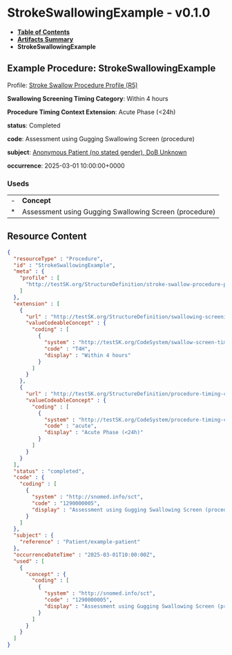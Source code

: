 # StrokeSwallowingExample - v0.1.0

* [**Table of Contents**](toc.md)
* [**Artifacts Summary**](artifacts.md)
* **StrokeSwallowingExample**

## Example Procedure: StrokeSwallowingExample

Profile: [Stroke Swallow Procedure Profile (R5)](StructureDefinition-stroke-swallow-procedure-profile.md)

**Swallowing Screening Timing Category**: Within 4 hours

**Procedure Timing Context Extension**: Acute Phase (<24h)

**status**: Completed

**code**: Assessment using Gugging Swallowing Screen (procedure)

**subject**: [Anonymous Patient (no stated gender), DoB Unknown](Patient-example-patient.md)

**occurrence**: 2025-03-01 10:00:00+0000

### Useds

| | |
| :--- | :--- |
| - | **Concept** |
| * | Assessment using Gugging Swallowing Screen (procedure) |



## Resource Content

```json
{
  "resourceType" : "Procedure",
  "id" : "StrokeSwallowingExample",
  "meta" : {
    "profile" : [
      "http://testSK.org/StructureDefinition/stroke-swallow-procedure-profile"
    ]
  },
  "extension" : [
    {
      "url" : "http://testSK.org/StructureDefinition/swallowing-screening-timing-category-ext",
      "valueCodeableConcept" : {
        "coding" : [
          {
            "system" : "http://testSK.org/CodeSystem/swallow-screen-time-cs",
            "code" : "T4H",
            "display" : "Within 4 hours"
          }
        ]
      }
    },
    {
      "url" : "http://testSK.org/StructureDefinition/procedure-timing-context-ext",
      "valueCodeableConcept" : {
        "coding" : [
          {
            "system" : "http://testSK.org/CodeSystem/procedure-timing-context-cs",
            "code" : "acute",
            "display" : "Acute Phase (<24h)"
          }
        ]
      }
    }
  ],
  "status" : "completed",
  "code" : {
    "coding" : [
      {
        "system" : "http://snomed.info/sct",
        "code" : "1290000005",
        "display" : "Assessment using Gugging Swallowing Screen (procedure)"
      }
    ]
  },
  "subject" : {
    "reference" : "Patient/example-patient"
  },
  "occurrenceDateTime" : "2025-03-01T10:00:00Z",
  "used" : [
    {
      "concept" : {
        "coding" : [
          {
            "system" : "http://snomed.info/sct",
            "code" : "1290000005",
            "display" : "Assessment using Gugging Swallowing Screen (procedure)"
          }
        ]
      }
    }
  ]
}

```
